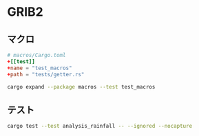 # GRIB2

## マクロ

```toml
# macros/Cargo.toml
+[[test]]
+name = "test_macros"
+path = "tests/getter.rs"
```

```sh
cargo expand --package macros --test test_macros
```

## テスト

```sh
cargo test --test analysis_rainfall -- --ignored --nocapture
```
